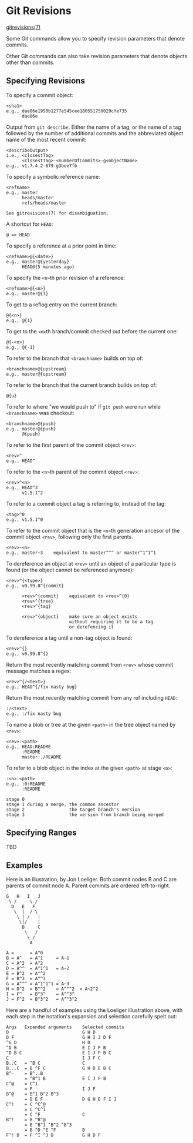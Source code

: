 # Git Revisions

[gitrevisions(7)](https://git-scm.com/docs/gitrevisions)

Some Git commands allow you to specify revision parameters that denote
commits.

Other Git commands can also take revision parameters that denote
objects other than commits.

## Specifying Revisions

To specify a commit object:

    <sha1>
    e.g., dae86e1950b1277e545cee180551750029cfe735
          dae86e

Output from `git describe`.  Either the name of a tag, or the name of
a tag followed by the number of additional commits and the abbreviated
object name of the most recent commit:

    <describeOutput>
    i.e., <closestTag>
          <closestTag>-<numberOfCommits>-g<objectName>
    e.g., v1.7.4.2-679-g3bee7fb

To specify a symbolic reference name:

    <refname>
    e.g., master
          heads/master
          refs/heads/master

    See gitrevisions(7) for disambiguation.

A shortcut for `HEAD`:

    @ => HEAD

To specify a reference at a prior point in time:

    <refname>@{<date>}
    e.g., master@{yesterday}
          HEAD@{5 minutes ago}

To specify the `<n>`th prior revision of a reference:

    <refname>@{<n>}
    e.g., master@{1}

To get to a reflog entry on the current branch:

    @{<n>}
    e.g., @{1}

To get to the `<n>`th branch/commit checked out before the current
one:

    @{-<n>}
    e.g., @{-1}

To refer to the branch that `<branchname>` builds on top of:

    <branchname>@{upstream}
    e.g., master@{upstream}

To refer to the branch that the current branch builds on top of:

    @{u}

To refer to where "we would push to" if `git push` were run while
`<branchname>` was checkout:

    <branchname>@{push}
    e.g., master@{push}
          @{push}

To refer to the first parent of the commit object `<rev>`:

    <rev>^
    e.g., HEAD^

To refer to the `<n>`th parent of the commit object `<rev>`:

    <rev>^<n>
    e.g., HEAD^3
          v1.5.1^2

To refer to a commit object a tag is referring to, instead of the tag:

    <tag>^0
    e.g., v1.5.1^0

To refer to the commit object that is the `<n>`th generation ancesor
of the commit object `<rev>`, following only the first parents.

    <rev>~<n>
    e.g., master~3    equivalent to master^^^ or master^1^1^1

To dereference an object at `<rev>` until an object of a particular
type is found (or the object cannot be referenced anymore):

    <rev>^{<type>}
    e.g., v0.99.8^{commit}

          <rev>^{commit}    equivalent to <rev>^{0}
          <rev>^{tree}
          <rev>^{tag}

          <rev>^{object}    make sure an object exists
                            without requiring it to be a tag
                            or derefencing it

To dereference a tag until a non-tag object is found:

    <rev>^{}
    e.g., v0.99.8^{}

Return the most recently matching commit from `<rev>` whose
commit message matches a regex:

    <rev>^{/<text>}
    e.g., HEAD^{/fix nasty bug}

Return the most recently matching commit from any ref including
`HEAD`:

    :/<text>
    e.g., :/fix nasty bug

To name a blob or tree at the given `<path>` in the tree object
named by `<rev>`:

    <rev>:<path>
    e.g., HEAD:README
          :README
          master:./README

To refer to a blob object in the index at the given `<path>` at stage
`<n>`:

    :<n>:<path>
    e.g., :0:README
          :README

    stage 0
    stage 1 during a merge, the common ancestor
    stage 2                 the target branch's version
    stage 3                 the version from branch being merged

## Specifying Ranges

TBD

## Examples

Here is an illustration, by Jon Loeliger. Both commit nodes B and C are
parents of commit node A. Parent commits are ordered left-to-right.

    G   H   I   J
     \ /     \ /
      D   E   F
       \  |  / \
        \ | /   |
         \|/    |
          B     C
           \   /
            \ /
             A

    A =      = A^0
    B = A^   = A^1     = A~1
    C = A^2  = A^2
    D = A^^  = A^1^1   = A~2
    E = B^2  = A^^2
    F = B^3  = A^^3
    G = A^^^ = A^1^1^1 = A~3
    H = D^2  = B^^2    = A^^^2  = A~2^2
    I = F^   = B^3^    = A^^3^
    J = F^2  = B^3^2   = A^^3^2

Here are a handful of examples using the Loeliger illustration above,
with each step in the notation's expansion and selection carefully
spelt out:

    Args   Expanded arguments    Selected commits
    D                            G H D
    D F                          G H I J D F
    ^G D                         H D
    ^D B                         E I J F B
    ^D B C                       E I J F B C
    C                            I J F C
    B..C   = ^B C                C
    B...C  = B ^F C              G H D E B C
    B^-    = B^..B
           = ^B^1 B              E I J F B
    C^@    = C^1
           = F                   I J F
    B^@    = B^1 B^2 B^3
           = D E F               D G H E F I J
    C^!    = C ^C^@
           = C ^C^1
           = C ^F                C
    B^!    = B ^B^@
           = B ^B^1 ^B^2 ^B^3
           = B ^D ^E ^F          B
    F^! D  = F ^I ^J D           G H D F
